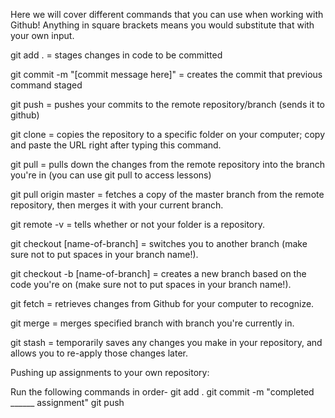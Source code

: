 Here we will cover different commands that you can use when working with Github! Anything in square brackets means you would substitute that with your own input.
 
git add . = stages changes in code to be committed
 
git commit -m "[commit message here]" = creates the commit that previous command staged
 
git push = pushes your commits to the remote repository/branch (sends it to github)
 
git clone = copies the repository to a specific folder on your computer; copy and paste the URL right after typing this command.
 
git pull = pulls down the changes from the remote repository into the branch you're in (you can use git pull to access lessons)

git pull origin master = fetches a copy of the master branch from the remote repository, then merges it with your current branch. 

git remote -v = tells whether or not your folder is a repository.

git checkout [name-of-branch] = switches you to another branch (make sure not to put spaces in your branch name!).
 
git checkout -b [name-of-branch] = creates a new branch based on the code you're on (make sure not to put spaces in your branch name!).
 
git fetch = retrieves changes from Github for your computer to recognize.
 
git merge = merges specified branch with branch you're currently in.
 
git stash = temporarily saves any changes you make in your repository, and allows you to re-apply those changes later.

Pushing up assignments to your own repository:

Run the following commands in order-
    git add .
    git commit -m "completed ______ assignment"
    git push
